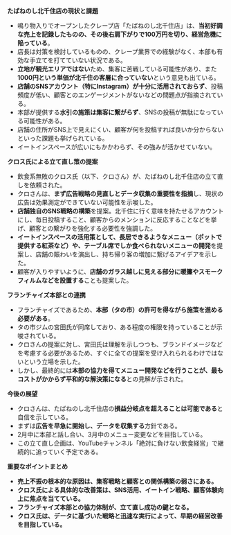 

**たばねのし北千住店の現状と課題**

- 鳴り物入りでオープンしたクレープ店「たばねのし北千住店」は、**当初好調な売上を記録したものの、その後右肩下がりで100万円を切り、経営危機に陥っている**。
- 店長は対策を検討しているものの、クレープ業界での経験がなく、本部も有効な手立てを打てていない状況である。
- **立地が観光エリアではない**ため、集客に苦戦している可能性があり、また**1000円という単価が北千住の客層に合っていない**という意見も出ている。
- **店舗のSNSアカウント（特にInstagram）が十分に活用されておらず**、投稿頻度が低い、顧客とのエンゲージメントがないなどの問題点が指摘されている。
- 本部が提供する**水引の施策は集客に繋がらず**、SNSの投稿が無駄になっている可能性がある。
- 店舗の住所がSNS上で見えにくい、顧客が何を投稿すれば良いか分からないといった課題も挙げられている。
- イートインスペースが広いにもかかわらず、その強みが活かせていない。

**クロス氏による立て直し策の提案**

- 飲食系無敗のクロス氏（以下、クロさん）が、たばねのし北千住店の立て直しを依頼された。
- クロさんは、**まず広告戦略の見直しとデータ収集の重要性を指摘**し、現状の広告は効果測定ができていない可能性を示唆した。
- **店舗独自のSNS戦略の構築**を提案。北千住に行く意味を持たせるアカウントにし、毎日投稿すること、顧客からのメンションに反応することなどを挙げ、顧客との繋がりを強化する必要性を強調した。
- **イートインスペースの活用策として、長居できるようなメニュー（ポットで提供する紅茶など）や、テーブル席でしか食べられないメニューの開発**を提案し、店舗の賑わいを演出し、持ち帰り客の増加に繋げるアイデアを示した。
- 顧客が入りやすいように、**店舗のガラス越しに見える部分に暖簾やスモークフィルムなどを設置する**ことも提案した。

**フランチャイズ本部との連携**

- フランチャイズであるため、**本部（タの市）の許可を得ながら施策を進める必要がある**。
- タの市ジムの宮田氏が同席しており、ある程度の権限を持っていることが示唆されている。
- クロさんの提案に対し、宮田氏は理解を示しつつも、ブランドイメージなどを考慮する必要があるため、すぐに全ての提案を受け入れられるわけではないという立場を示した。
- しかし、最終的には**本部の協力を得てメニュー開発などを行うことが、最もコストがかからず平和的な解決策になる**との見解が示された。

**今後の展望**

- クロさんは、たばねのし北千住店の**損益分岐点を超えることは可能である**と自信を示している。
- まずは**広告を早急に開始し、データを収集する**方針である。
- 2月中に本部と話し合い、3月中のメニュー変更などを目指している。
- この立て直し企画は、YouTubeチャンネル「絶対に負けない飲食経営」で継続的に追っていく予定である。

**重要なポイントまとめ**

- **売上不振の根本的な原因は、集客戦略と顧客との関係構築の弱さにある。**
- **クロス氏による具体的な改善策は、SNS活用、イートイン戦略、顧客体験向上に焦点を当てている。**
- **フランチャイズ本部との協力体制が、立て直し成功の鍵となる。**
- **クロス氏は、データに基づいた戦略と迅速な実行によって、早期の経営改善を目指している。**